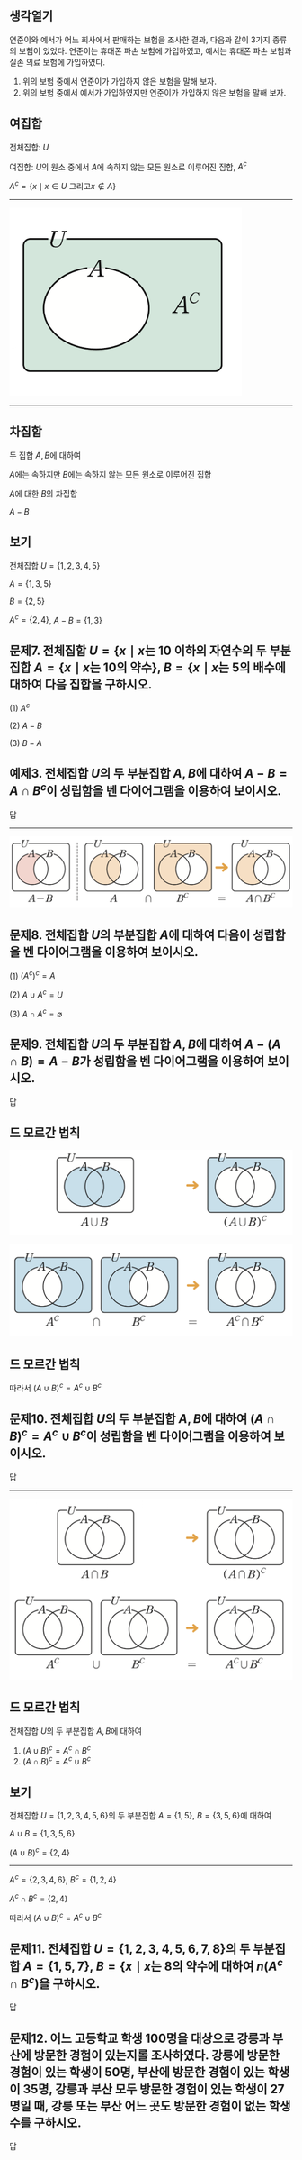 
## 생각열기

연준이와 예서가 어느 회사에서 판매하는 보험을 조사한 결과, 다음과 같이 3가지 종류의 보험이 있었다. 연준이는 휴대폰 파손 보험에 가입하였고, 예서는 휴대폰 파손 보험과 실손 의료 보험에 가입하였다.

1. 위의 보험 중에서 연준이가 가입하지 않은 보험을 말해 보자.
2. 위의 보험 중에서 예서가 가입하였지만 연준이가 가입하지 않은 보험을 말해 보자.

## 여집합

전체집합: $U$

여집합: $U$의 원소 중에서 $A$에 속하지 않는 모든 원소로 이루어진 집합, $A^c$

$A^c=\lbrace x\mid x \in U\text{ 그리고}x \not\in A\rbrace$

---

![](Pasted%20image%2020250801201401.png)

---

## 차집합

두 집합 $A, B$에 대하여

$A$에는 속하지만 $B$에는 속하지 않는 모든 원소로 이루어진 집합

$A$에 대한 $B$의 차집합

$A-B$

## 보기

전체집합 $U=\lbrace 1, 2, 3, 4, 5\rbrace$

$A=\lbrace 1, 3, 5\rbrace$

$B=\lbrace 2, 5\rbrace$

$A^c=\lbrace 2, 4\rbrace$, $A-B=\lbrace 1, 3\rbrace$

## 문제7. 전체집합 $U=\lbrace x\mid x\text{는 10 이하의 자연수}$의 두 부분집합 $A=\lbrace x\mid x\text{는 10의 약수}\rbrace$, $B=\lbrace x\mid x\text{는 5의 배수}$에 대하여 다음 집합을 구하시오. 

(1) $A^c$

(2) $A-B$

(3) $B-A$

## 예제3. 전체집합 $U$의 두 부분집합 $A, B$에 대하여 $A-B=A\cap B^c$이 성립함을 벤 다이어그램을 이용하여 보이시오. 

답

---

![](Pasted%20image%2020250801225807.png)

## 문제8. 전체집합 $U$의 부분집합 $A$에 대하여 다음이 성립함을 벤 다이어그램을 이용하여 보이시오. 

(1) $(A^c)^c=A$

(2) $A\cup A^c=U$

(3) $A\cap A^c=\emptyset$

## 문제9. 전체집합 $U$의 두 부분집합 $A, B$에 대하여 $A-(A\cap B)=A-B$가 성립함을 벤 다이어그램을 이용하여 보이시오. 

답

## 드 모르간 법칙

![](Pasted%20image%2020250801230134.png)

![](Pasted%20image%2020250801230142.png)

## 드 모르간 법칙

따라서 $(A\cup B)^c=A^c\cup B^c$

## 문제10. 전체집합 $U$의 두 부분집합 $A, B$에 대하여 $(A\cap B)^c=A^c\cup B^c$이 성립함을 벤 다이어그램을 이용하여 보이시오. 

답

---

![](Pasted%20image%2020250801230342.png)

## 드 모르간 법칙

전체집합 $U$의 두 부분집합 $A, B$에 대하여

1. $(A\cup B)^c=A^c\cap B^c$
2. $(A\cap B)^c=A^c\cup B^c$

## 보기

전체집합 $U=\lbrace 1, 2, 3, 4, 5, 6\rbrace$의 두 부분집합 $A=\lbrace 1, 5\rbrace$, $B=\lbrace 3, 5, 6\rbrace$에 대하여 

$A\cup B=\lbrace 1, 3, 5, 6\rbrace$

$(A\cup B)^c=\lbrace 2, 4\rbrace$

---

$A^c=\lbrace 2, 3, 4, 6\rbrace$, $B^c=\lbrace 1, 2, 4\rbrace$

$A^c\cap B^c=\lbrace 2, 4\rbrace$

따라서 $(A\cup B)^c=A^c\cup B^c$

## 문제11. 전체집합 $U=\lbrace 1, 2, 3, 4, 5, 6, 7, 8\rbrace$의 두 부분집합 $A=\lbrace 1, 5, 7\rbrace$, $B=\lbrace x\mid x\text{는 8의 약수}$에 대하여 $n(A^c\cap B^c)$을 구하시오. 

답

## 문제12. 어느 고등학교 학생 100명을 대상으로 강릉과 부산에 방문한 경험이 있는지롤 조사하였다. 강릉에 방문한 경험이 있는 학생이 50명, 부산에 방문한 경험이 있는 학생이 35명, 강릉과 부산 모두 방문한 경험이 있는 학생이 27명일 때, 강릉 또는 부산 어느 곳도 방문한 경험이 없는 학생 수를 구하시오.

답

